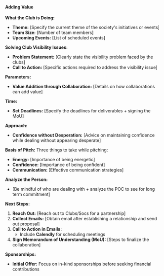 #### Adding Value

**What the Club is Doing:**

- **Theme:** [Specify the current theme of the society's initiatives or events]
- **Team Size:** [Number of team members]
- **Upcoming Events:** [List of scheduled events]

**Solving Club Visibility Issues:**

- **Problem Statement:** [Clearly state the visibility problem faced by the clubs]
- **Call to Action:** [Specific actions required to address the visibility issue]

**Parameters:**

- **Value Addition through Collaboration:** [Details on how collaborations can add value]

**Time:**

- **Set Deadlines:** [Specify the deadlines for deliverables + signing the MoU]

**Approach:**

- **Confidence without Desperation:** [Advice on maintaining confidence while dealing without appearing desperate]

**Basis of Pitch:**
Three things to take while pitching:
- **Energy:** [Importance of being energetic]
- **Confidence:** [Importance of being confident]
- **Communication:** [Effective communication strategies]

**Analyze the Person:**

- [Be mindful of who are dealing with + analyze the POC to see for long term commitment]

**Next Steps:**

1. **Reach Out:** [Reach out to Clubs/Socs for a partnership]
2. **Collect Emails:** [Obtain email after establishing a relationship and send out proposal]
3. **Call to Action in Emails:**
    - Include **Calendly** for scheduling meetings
4. **Sign Memorandum of Understanding (MoU):** [Steps to finalize the collaboration]

**Sponsorships:**

- **Initial Offer:** Focus on in-kind sponsorships before seeking financial contributions